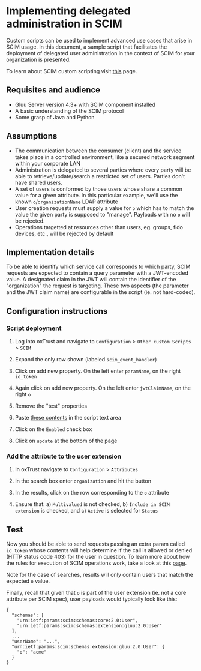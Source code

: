# Implementing delegated administration in SCIM

Custom scripts can be used to implement advanced use cases that arise in SCIM usage. In this document, a sample script that facilitates the deployment of delegated user administration in the context of SCIM for your organization is presented.

To learn about SCIM custom scripting visit [this](https://www.gluu.org/docs/gluu-server/4.3/user-management/scim-scripting/) page. 

## Requisites and audience

- Gluu Server version 4.3+ with SCIM component installed
- A basic understanding of the SCIM protocol
- Some grasp of Java and Python

## Assumptions

- The communication between the consumer (client) and the service takes place in a controlled environment, like a secured network segment within your corporate LAN
- Administration is delegated to several parties where every party will be able to retrieve/update/search a restricted set of users. Parties don't have shared users.
- A set of users is conformed by those users whose share a common value for a given attribute. In this particular example, we'll use the known `o`/`organizationName` LDAP attribute
- User creation requests must supply a value for `o` which has to match the value the given party is supposed to "manage". Payloads with no `o` will be rejected. 
- Operations targetted at resources other than users, eg. groups, fido devices, etc., will be rejected by default

## Implementation details

To be able to identify which service call corresponds to which party, SCIM requests are expected to contain a query parameter with a JWT-encoded value. A designated claim in the JWT will contain the identifier of the "organization" the request is targeting. These two aspects (the parameter and the JWT claim name) are configurable in the script (ie. not hard-coded).

## Configuration instructions

### Script deployment

1. Log into oxTrust and navigate to `Configuration` > `Other custom Scripts` > `SCIM`
 
1. Expand the only row shown (labeled `scim_event_handler`)

1. Click on add new property. On the left enter `paramName`, on the right `id_token`

1. Again click on add new property. On the left enter `jwtClaimName`, on the right `o`

1. Remove the "test" properties

1. Paste [these contents](https://github.com/GluuFederation/oxExternal/raw/master/scim_event_handler/sample/delegated_administration/scim.py) in the script text area

1. Click on the `Enabled` check box

1. Click on `update` at the bottom of the page

### Add the attribute to the user extension

1. In oxTrust navigate to `Configuration` > `Attributes`

1. In the search box enter `organization` and hit the button

1. In the results, click on the row corresponding to the `o` attribute

1. Ensure that: a) `Multivalued` is not checked, b) `Include in SCIM extension` is checked, and c) `Active` is selected for `Status` 

## Test

Now you should be able to send requests passing an extra param called `id_token` whose contents will help determine if the call is allowed or denied (HTTP status code 403) for the user in question. To learn more about how the rules for execution of SCIM operations work, take a look at this [page](https://www.gluu.org/docs/gluu-server/4.3/user-management/scim-scripting/#defining-rules-for-execution-of-scim-operations).

Note for the case of searches, results will only contain users that match the expected `o` value.

Finally, recall that given that `o` is part of the user extension (ie. not a core attribute per SCIM spec), user payloads would typically look like this:

```
{
  "schemas": [
    "urn:ietf:params:scim:schemas:core:2.0:User",
    "urn:ietf:params:scim:schemas:extension:gluu:2.0:User"
  ],
  ...
  "userName": "...",
  "urn:ietf:params:scim:schemas:extension:gluu:2.0:User": {
    "o": "acme"
  }
}
```
